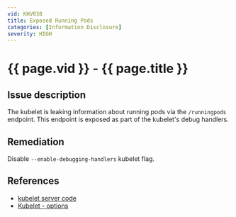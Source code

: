 ```yaml
---
vid: KHV038
title: Exposed Running Pods
categories: [Information Disclosure]
severity: HIGH
---
```


# {{ page.vid }} - {{ page.title }}

## Issue description

The kubelet is leaking information about running pods via the `/runningpods` endpoint. This endpoint is exposed as part of the kubelet's debug handlers.


## Remediation

Disable `--enable-debugging-handlers` kubelet flag.

## References

- [kubelet server code](https://github.com/kubernetes/kubernetes/blob/4a6935b31fcc4d1498c977d90387e02b6b93288f/pkg/kubelet/server/server.go)
- [Kubelet - options](https://kubernetes.io/docs/reference/command-line-tools-reference/kubelet/#options)